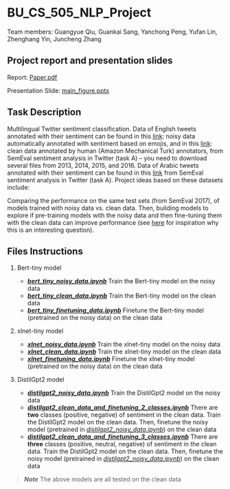 # BU_CS_505_NLP_Project

Team members: Guangyue Qiu, Guankai Sang, Yanchong Peng, Yufan Lin, Zhenghang Yin, Juncheng Zhang

## Project report and presentation slides

Report: [Paper.pdf](Paper.pdf)

Presentation Slide: [main_figure.pptx](main_figure.pptx)

## Task Description

Multilingual Twitter sentiment classification. Data of English tweets annotated with their sentiment can be found in this [link](http://help.sentiment140.com/for-students/): noisy data automatically annotated with sentiment based on emojis, and in this [link](https://www.dropbox.com/s/byzr8yoda6bua1b/2017_English_final.zip?file_subpath=%2F2017_English_final%2FGOLD%2FSubtask_A): clean data annotated by human (Amazon Mechanical Turk) annotators, from SemEval sentiment analysis in Twitter (task A) – you need to download several files from 2013, 2014, 2015, and 2016. Data of Arabic tweets annotated with their sentiment can be found in this [link](https://www.dropbox.com/s/i9tkaajuq1qbgjq/2017_Arabic_train_final.zip?file_subpath=%2F2017_Arabic_train_final%2FGOLD) from SemEval sentiment analysis in Twitter (task A). Project ideas based on these datasets include: 

Comparing the performance on the same test sets (from SemEval 2017), of models trained with noisy data vs. clean data. Then, building models to explore if pre-training models with the noisy data and then fine-tuning them with the clean data can improve performance (see [here](https://arxiv.org/abs/1901.11373) for inspiration why this is an interesting question).

## Files Instructions

1. Bert-tiny model
    - [***bert_tiny_noisy_data.ipynb***](bert_tiny_noisy_data.ipynb) Train the Bert-tiny model on the noisy data
    - [***bert_tiny_clean_data.ipynb***](bert_tiny_clean_data.ipynb) Train the Bert-tiny model on the clean data
    - [***bert_tiny_finetuning_data.ipynb***](bert_tiny_finetuning_data.ipynb) Finetune the Bert-tiny model (pretrained on the noisy data) on the clean data

2. xlnet-tiny model
    - [***xlnet_noisy_data.ipynb***](xlnet_noisy_data.ipynb) Train the xlnet-tiny model on the noisy data
    - [***xlnet_clean_data.ipynb***](xlnet_clean_data.ipynb) Train the xlnet-tiny model on the clean data
    - [***xlnet_finetuning_data.ipynb***](xlnet_finetuning_data.ipynb) Finetune the xlnet-tiny model (pretrained on the noisy data) on the clean data

3. DistilGpt2 model
    - [***distilgpt2_noisy_data.ipynb***](distilgpt2_noisy_data.ipynb) Train the DistilGpt2 model on the noisy data
    - [***distilgpt2_clean_data_and_finetuning_2_classes.ipynb***](distilgpt2_clean_data_and_finetuning_2_classes.ipynb) There are **two** classes (positive, negative) of sentiment in the clean data. Train the DistilGpt2 model on the clean data. Then, finetune the noisy model (pretrained in [*distilgpt2_noisy_data.ipynb*](distilgpt2_noisy_data.ipynb)) on the clean data
    - [***distilgpt2_clean_data_and_finetuning_3_classes.ipynb***](distilgpt2_clean_data_and_finetuning_3_classes.ipynb) There are **three** classes (positive, neutral, negative) of sentiment in the clean data. Train the DistilGpt2 model on the clean data. Then, finetune the noisy model (pretrained in [*distilgpt2_noisy_data.ipynb*](distilgpt2_noisy_data.ipynb)) on the clean data

> ***Note*** The above models are all tested on the clean data